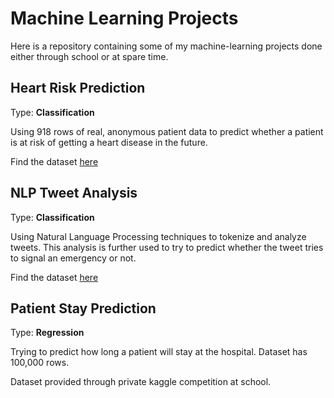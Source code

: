 # Machine Learning Projects

Here is a repository containing some of my machine-learning projects done either through school or at spare time.

## Heart Risk Prediction

Type: **Classification**

Using 918 rows of real, anonymous patient data to predict whether a patient is at risk of getting a heart disease in the future.

Find the dataset [here](https://www.kaggle.com/datasets/fedesoriano/heart-failure-prediction)

## NLP Tweet Analysis

Type: **Classification**

Using Natural Language Processing techniques to tokenize and analyze tweets. This analysis is further used to try to predict whether the tweet tries to signal an emergency or not.

Find the dataset [here](https://www.kaggle.com/competitions/nlp-getting-started)

## Patient Stay Prediction

Type: **Regression**

Trying to predict how long a patient will stay at the hospital. Dataset has 100,000 rows.

Dataset provided through private kaggle competition at school.
